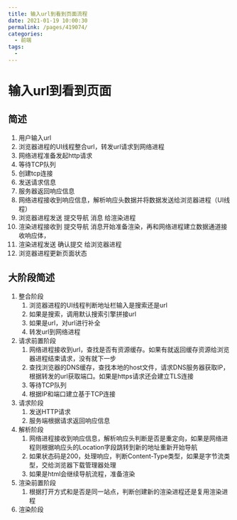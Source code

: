 ```yaml
---
title: 输入url到看到页面流程
date: 2021-01-19 10:00:30
permalink: /pages/419074/
categories:
  - 前端
tags:
  - 
---
```

# 输入url到看到页面

## 简述
1. 用户输入url
2. 浏览器进程的UI线程整合url，转发url请求到网络进程
3. 网络进程准备发起http请求
4. 等待TCP队列
5. 创建tcp连接
6. 发送请求信息
7. 服务器返回响应信息
8. 网络进程接收到响应信息，解析响应头数据并将数据发送给浏览器进程（UI线程）
9. 浏览器进程发送 提交导航 消息 给渲染进程
10. 渲染进程接收到 提交导航 消息开始准备渲染，再和网络进程建立数据通道接收响应体，
11. 渲染进程发送 确认提交 给浏览器进程
12. 浏览器进程更新页面状态

## 大阶段简述
1. 整合阶段
   1. 浏览器进程的UI线程判断地址栏输入是搜索还是url
   2. 如果是搜索，调用默认搜索引擎拼接url
   3. 如果是url，对url进行补全
   4. 转发url到网络进程
2. 请求前置阶段
   1. 网络进程接收到url，查找是否有资源缓存。如果有就返回缓存资源给浏览器进程结束请求，没有就下一步
   2. 查找浏览器的DNS缓存，查找本地的host文件，请求DNS服务器获取IP，根据转发的url获取端口。如果是https请求还会建立TLS连接
   3. 等待TCP队列
   4. 根据IP和端口建立基于TCP连接
3. 请求阶段
   1. 发送HTTP请求
   2. 服务端根据请求返回响应信息
4. 解析阶段
   1. 网络进程接收到响应信息，解析响应头判断是否是重定向，如果是网络进程则根据响应头的Location字段跳转到新的地址重新开始导航
   2. 如果状态码是200，处理响应，判断Content-Type类型，如果是字节流类型，交给浏览器下载管理器处理
   3. 如果是html会继续导航流程，准备渲染
5. 渲染前置阶段
   1. 根据打开方式和是否是同一站点，判断创建新的渲染进程还是复用渲染进程
6. 渲染阶段
